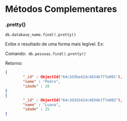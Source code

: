 # Métodos Complementares


 ### .pretty()
```db.database_name.find().pretty()```

Exibe o resultado de uma forma mais legível. Ex:

Comando:``` db.pessoas.find().pretty()```

Retorno:
```JSON
{
        "_id" : ObjectId("64c3d3be42dc4834b777e001"),
        "name" : "Pedro",
        "idade" : 28
}
{
        "_id" : ObjectId("64c3d3d342dc4834b777e002"),
        "name" : "Luana",
        "idade" : 25
}
```